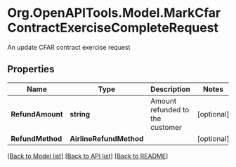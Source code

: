 # Org.OpenAPITools.Model.MarkCfarContractExerciseCompleteRequest
An update CFAR contract exercise request

## Properties

Name | Type | Description | Notes
------------ | ------------- | ------------- | -------------
**RefundAmount** | **string** | Amount refunded to the customer | [optional] 
**RefundMethod** | **AirlineRefundMethod** |  | [optional] 

[[Back to Model list]](../README.md#documentation-for-models) [[Back to API list]](../README.md#documentation-for-api-endpoints) [[Back to README]](../README.md)

